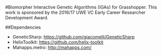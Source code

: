 #Biomorpher
Interactive Genetic Algorithms (IGAs) for Grasshopper.
This work is sponsored by the 2016/17 UWE VC Early Career Researcher Development Award.

##Dependencies
* GeneticSharp:  https://github.com/giacomelli/GeneticSharp
* HelixToolkit:  https://github.com/helix-toolkit
* Mahapps.metro: http://mahapps.com/
